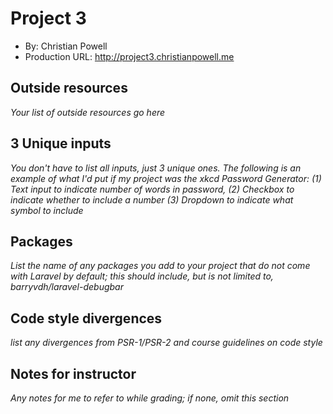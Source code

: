 # Project 3
+ By: Christian Powell
+ Production URL: <http://project3.christianpowell.me>

## Outside resources
*Your list of outside resources go here*

## 3 Unique inputs
*You don't have to list all inputs, just 3 unique ones. The following is an example of what I'd put if my project was the xkcd Password Generator: (1) Text input to indicate number of words in password, (2) Checkbox to indicate whether to include a number (3) Dropdown to indicate what symbol to include*

## Packages
*List the name of any packages you add to your project that do not come with Laravel by default; this should include, but is not limited to, barryvdh/laravel-debugbar*

## Code style divergences
*list any divergences from PSR-1/PSR-2 and course guidelines on code style*

## Notes for instructor
*Any notes for me to refer to while grading; if none, omit this section*